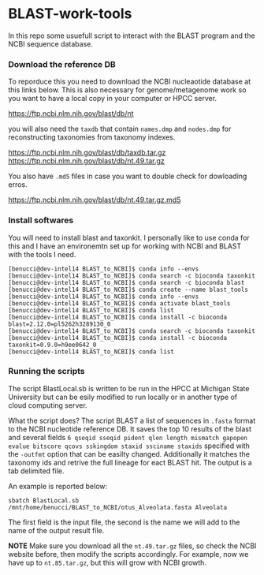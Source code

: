 # BLAST-work-tools

In this repo some usuefull script to interact with the BLAST program and the NCBI sequence database.

### Download the reference DB

To reporduce this you need to download the NCBI nucleaotide database at this links below. This is also necessary for genome/metagenome work so you want to have a local copy in your computer or HPCC server.<br>

https://ftp.ncbi.nlm.nih.gov/blast/db/nt

you will also need the `taxdb` that contain `names.dmp` and `nodes.dmp`
for reconstructing taxonomies from taxonomy indexes.<br>

https://ftp.ncbi.nlm.nih.gov/blast/db/taxdb.tar.gz <br>
https://ftp.ncbi.nlm.nih.gov/blast/db/nt.49.tar.gz <br>

You also have `.md5` files in case you want to double check for dowloading erros.<br>

https://ftp.ncbi.nlm.nih.gov/blast/db/nt.49.tar.gz.md5 <br>

### Install softwares

You will need to install blast and taxonkit. I personally like to use conda for this and I have an environemtn set up for working with NCBI and BLAST with the tools I need.
```
[benucci@dev-intel14 BLAST_to_NCBI]$ conda info --envs
[benucci@dev-intel14 BLAST_to_NCBI]$ conda search -c bioconda taxonkit
[benucci@dev-intel14 BLAST_to_NCBI]$ conda search -c bioconda blast
[benucci@dev-intel14 BLAST_to_NCBI]$ conda create --name blast_tools
[benucci@dev-intel14 BLAST_to_NCBI]$ conda info --envs
[benucci@dev-intel14 BLAST_to_NCBI]$ conda activate blast_tools
[benucci@dev-intel14 BLAST_to_NCBI]$ conda list
[benucci@dev-intel14 BLAST_to_NCBI]$ conda install -c bioconda blast=2.12.0=pl5262h3289130_0
[benucci@dev-intel14 BLAST_to_NCBI]$ conda search -c bioconda taxonkit
[benucci@dev-intel14 BLAST_to_NCBI]$ conda install -c bioconda taxonkit=0.9.0=h9ee0642_0
[benucci@dev-intel14 BLAST_to_NCBI]$ conda list
```
### Running the scripts

The script BlastLocal.sb is written to be run in the HPCC at Michigan State University but can be esily modified to run locally or in another type of cloud computing server.

What the script does? The script BLAST a list of sequences in `.fasta` format to the NCBI nucleotide reference DB. It saves the top 10 results of the blast and several fields `6 qseqid sseqid pident qlen length mismatch gapopen evalue bitscore qcovs sskingdom staxid ssciname staxids` specified with the `-outfmt` option that can be easilty changed. Additionally it matches the taxonomy ids and retrive the full lineage for eact BLAST hit. The output is a tab delimited file.

An example is reported below:

```
sbatch BlastLocal.sb /mnt/home/benucci/BLAST_to_NCBI/otus_Alveolata.fasta Alveolata
```

The first field is the input file, the second is the name we will add to the name of the output result file.

__NOTE__
Make sure you download all the `nt.49.tar.gz` files, so check the NCBI website before, then modify the scripts accordingly. For example, now we have up to `nt.85.tar.gz`, but this will grow with NCBI growth.

